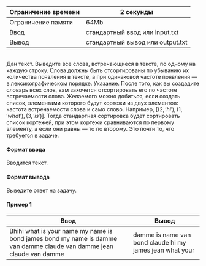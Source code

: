 | Ограничение времени 	| 2 секунды                        	|
|---------------------	|----------------------------------	|
| Ограничение памяти  	| 64Mb                             	|
| Ввод                	| стандартный ввод или input.txt   	|
| Вывод               	| стандартный вывод или output.txt 	|

\
Дан текст. Выведите все слова, встречающиеся в тексте, по одному на каждую строку. Слова должны быть отсортированы по убыванию их количества появления в тексте, а при одинаковой частоте появления — в лексикографическом порядке. Указание. После того, как вы создадите словарь всех слов, вам захочется отсортировать его по частоте встречаемости слова. Желаемого можно добиться, если создать список, элементами которого будут кортежи из двух элементов: частота встречаемости слова и само слово. Например, $[(2, 'hi'), (1, 'what'), (3, 'is')]$. Тогда стандартная сортировка будет сортировать список кортежей, при этом кортежи сравниваются по первому элементу, а если они равны — то по второму. Это почти то, что требуется в задаче.

#### Формат ввода ####
Вводится текст.

#### Формат вывода ####
Выведите ответ на задачу.

#### Пример 1 ####
| Ввод                                                                                                                  	| Вывод                                                    	|
|-----------------------------------------------------------------------------------------------------------------------	|----------------------------------------------------------	|
| Вhihi what is your name my name is bond james bond my name is damme van damme claude van damme jean claude van damme  	| damme is name van bond claude hi my james jean what your 	|
